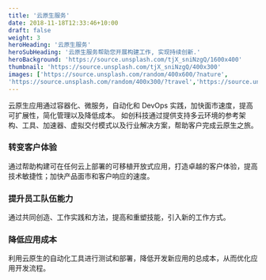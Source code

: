 ```yaml
---
title: '云原生服务'
date: 2018-11-18T12:33:46+10:00
draft: false
weight: 3
heroHeading: '云原生服务'
heroSubHeading: '云原生服务帮助您开展构建工作, 实现持续创新.'
heroBackground: 'https://source.unsplash.com/tjX_sniNzgQ/1600x400'
thumbnail: 'https://source.unsplash.com/tjX_sniNzgQ/400x300'
images: ['https://source.unsplash.com/random/400x600/?nature', 
'https://source.unsplash.com/random/400x300/?travel','https://source.unsplash.com/random/400x300/?architecture','https://source.unsplash.com/random/400x600/?buildings','https://source.unsplash.com/random/400x300/?city','https://source.unsplash.com/random/400x600/?business']
---
```


云原生应用通过容器化、微服务，自动化和 DevOps 实践，加快面市速度，提高可扩展性，简化管理以及降低成本。 如创科技通过提供支持多云环境的参考架构、工具、加速器、虚拟交付模式以及行业解决方案，帮助客户完成云原生之旅。

### 转变客户体验

通过帮助构建可在任何云上部署的可移植开放式应用，打造卓越的客户体验，提高技术敏捷性；加快产品面市和客户响应的速度。

### 提升员工队伍能力

通过共同创造、工作实践和方法，提高和重塑技能，引入新的工作方式。

### 降低应用成本

利用云原生的自动化工具进行测试和部署，降低开发新应用的总成本，从而优化应用开发流程。